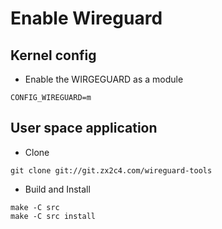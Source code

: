 # Enable Wireguard

## Kernel config
* Enable the WIRGEGUARD as a module
```
CONFIG_WIREGUARD=m
```

## User space application
* Clone
```
git clone git://git.zx2c4.com/wireguard-tools
```
* Build and Install
```
make -C src
make -C src install
```
